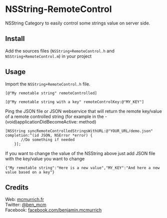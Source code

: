 NSString-RemoteControl
======================

NSString Category to easily control some strings value on server side.


Install
--

Add the sources files (```NSString+RemoteControl.h``` and ```NSString+RemoteControl.m```) in your project

Usage
--
Import the ```NSString+RemoteControl.h``` file.

```
[@"My remotable string" remoteControlled] 
```

```
[@"My remotable string with a key" remoteControlKey:@"MY_KEY"] 
```


Ping the JSON file or JSON webservice that will return the remote key/value of a remote controlled string (for example in the - (void)applicationDidBecomeActive: method)

```
[NSString syncRemoteControlledStringsWithURL:@"YOUR_URL/demo.json" completion:^(id JSON, NSError *error) {
       //Do something if needed
    }];
```

If you want to change the value of the NSString above just add JSON file with the key/value you want to change

```
{"My remotable string":"Here is a new value","MY_KEY":"And here a new value based on a key"}
```

Credits
--

Web: [mcmurrich.fr][1]  
Twitter: [@ben_mcm][2]  
Facebook: [facebook.com/benjamin.mcmurrich][3]  
  
  [1]: http://www.mcmurrich.fr "mcmurrich.fr"
  [2]: http://twitter.com/ben_mcm "Ben on Twitter"
  [3]: http://www.facebook.com/benjamin.mcmurrich "Ben on Facebook"
